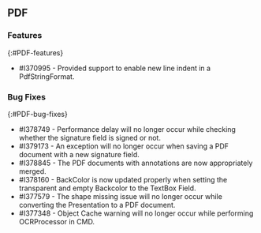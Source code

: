 ## PDF

### Features
{:#PDF-features}

* \#I370995 - Provided support to enable new line indent in a PdfStringFormat.

### Bug Fixes
{:#PDF-bug-fixes}

* \#I378749 - Performance delay will no longer occur while checking whether the signature field is signed or not.
* \#I379173 - An exception will no longer occur when saving a PDF document with a new signature field.
* \#I378845 - The PDF documents with annotations are now appropriately merged.
* \#I378160 - BackColor is now updated properly when setting the transparent and empty Backcolor to the TextBox Field.
* \#I377579 - The shape missing issue will no longer occur while converting the Presentation to a PDF document.
* \#I377348 - Object Cache warning will no longer occur while performing OCRProcessor in CMD.